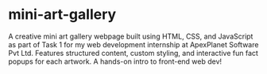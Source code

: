 # mini-art-gallery
A creative mini art gallery webpage built using HTML, CSS, and JavaScript as part of Task 1 for my web development internship at ApexPlanet Software Pvt Ltd. Features structured content, custom styling, and interactive fun fact popups for each artwork. A hands-on intro to front-end web dev!
